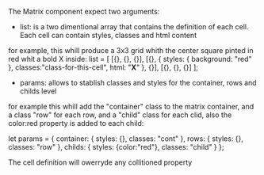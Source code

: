 The Matrix component expect two arguments:

- list: is a two dimentional array that contains the definition of each cell. Each cell can contain styles, classes and html content

for example, this whill produce a 3x3 grid whith the center square pinted in red whit a bold X inside:
list = [
[{}, {}, {}],
[{},
{ styles: { background: "red" }, classes:"class-for-this-cell", html: "<strong>X</strong>" },
{}],
[{}, {}, {}]
];

- params: allows to stablish classes and styles for the container, rows and childs level

for example this whill add the "container" class to the matrix container, and a class "row" for each row, and a "child" class for each clid, also the color:red property is added to each child:

let params = {
container: {
styles: {},
classes: "cont"
},
rows: {
styles: {},
classes: "row"
},
childs: {
styles: {color:"red"},
classes: "child"
}
};

The cell definition will owerryde any collitioned property
